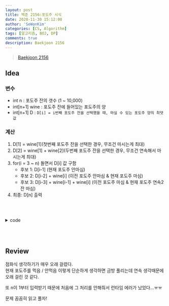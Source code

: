 ```yaml
---
layout: post
title: 백준 2156:포도주 시식
date: 2020-11-30 15:12:00
author: 'SeWonKim'
categories: [CS, Algorithm]
tags: [알고리즘, BOJ, DP]
comments: true
description: Baekjoon 2156
---
```


> [Baekjoon 2156](https://www.acmicpc.net/problem/2156)

## Idea

### 변수

- int n : 포도주 잔의 갯수 (1 ~ 10,000)
- int[n+1] wine : 포도주 잔에 들어있는 포도주의 양
- int[n+1] D : `D[i] = i번째 포도주 잔을 선택했을 때, 마실 수 있는 포도주 양의 최댓값`


### 계산

1. D[1] = wine[1](첫번째 포도주 잔을 선택한 경우, 무조건 마시는게 최대)
2. D[2] = wine[1] + wine[2](두번째 포도주 잔을 선택한 경우, 무조건 연속해서 마시는게 최대)
3. for(i = 3 ~ n) 돌면서 D[i] 값 구함
    - 후보 1: D[i-1] (현재 포도주 안마심)
    - 후보 2: D[i-2] + wine[i] (이전 포도주 안마심 & 현재 포도주 마심)
    - 후보 3: D[i-3] + wine[i-1] + wine[i] (이전 포도주 마심 & 현재 포도주 연속2잔 마심)
4. 최종: D[n] 출력

&nbsp;  
&nbsp;

<details>
    <summary>code</summary>
    <div markdown="1">

    ```java
    import java.util.Scanner;

    public class Main {

        public static void main(String[] args) {
            Scanner sc = new Scanner(System.in);
            int n = sc.nextInt();
            int[] wine = new int[n+1];
            for (int i = 1; i <= n; i++) {
                wine[i] = sc.nextInt();
            }
            
            int[] D = new int[n+1];
            D[1] = wine[1];
            
            if(n > 1){
                D[2] = wine[1]+wine[2];
            
                for (int i = 3; i <= n; i++) {
                    D[i] = Math.max(D[i-1], Math.max(D[i-2] + wine[i], D[i-3] + wine[i-1] + wine[i]));
                }
            }				
            System.out.println(D[n]);
            sc.close();
        }
    }
    ```

</div>
</details>

&nbsp;  
&nbsp;

## Review

점화식 생각하기가 매우 오래 걸렸다.      
현재 포도주를 먹음 / 안먹음 이렇게 단순하게 생각하면 금방 풀리는데 연속 생각때문에 오래 걸린 것 같다.       

또 n이 1부터 입력받기 때문에 처음에 그 처리를 안해줘서 런타임 에러가 났었다...ㅠㅠ

문제 꼼꼼히 읽고 풀자!

&nbsp;  
&nbsp;

